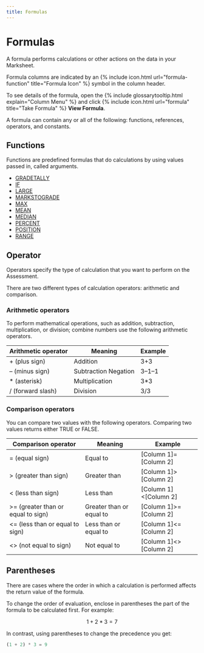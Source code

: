 ```yaml
---
title: Formulas
---
```

# Formulas

A formula performs calculations or other actions on the data in your Marksheet.

Formula columns are indicated by an {% include icon.html url="formula-function" title="Formula Icon" %} symbol in the column header.

To see details of the formula, open the {% include glossarytooltip.html explain="Column Menu" %} and click {% include icon.html url="formula" title="Take Formula" %} **View Formula**.

A formula can contain any or all of the following: functions, references, operators, and constants.

## Functions

Functions are predefined formulas that do calculations by using values passed in, called arguments.

* [GRADETALLY](functions/gradetally)
* [IF](functions/if)
* [LARGE](functions/large)
* [MARKSTOGRADE](functions/markstograde)
* [MAX](functions/max)
* [MEAN](functions/mean)
* [MEDIAN](functions/median)
* [PERCENT](functions/percentage)
* [POSITION](functions/position)
* [RANGE](functions/range)

## Operator

Operators specify the type of calculation that you want to perform on the Assessment.

There are two different types of calculation operators: arithmetic and comparison.

### Arithmetic operators

To perform mathematical operations, such as addition, subtraction, multiplication, or division; combine numbers use the following arithmetic operators.

| Arithmetic operator | Meaning              | Example |
| ------------------- | -------------------- | ------- |
| + (plus sign)       | Addition             | 3+3     |
| – (minus sign)      | Subtraction Negation | 3–1–1   |
| * (asterisk)        | Multiplication       | 3*3     |
| / (forward slash)   | Division             | 3/3     |

### Comparison operators  

You can compare two values with the following operators. Comparing two values returns either TRUE or FALSE.

| Comparison operator                | Meaning                  | Example |
| ---------------------------------- | ------------------------ | ------- |
| = (equal sign)                     | Equal to                 | [Column 1]=[Column 2]   |
| > (greater than sign)              | Greater than             | [Column 1]>[Column 2]   |
| < (less than sign)                 | Less than                | [Column 1]<[Column 2]   |
| >= (greater than or equal to sign) | Greater than or equal to | [Column 1]>=[Column 2]  |
| <= (less than or equal to sign)    | Less than or equal to    | [Column 1]<=[Column 2]  |
| <> (not equal to sign)             | Not equal to             | [Column 1]<>[Column 2]  |

## Parentheses

There are cases where the order in which a calculation is performed affects the return value of the formula.

To change the order of evaluation, enclose in parentheses the part of the formula to be calculated first. For example:

~~~ math
1 + 2 * 3 = 7
~~~

In contrast, using parentheses to change the precedence you get:

~~~ sql
(1 + 2) * 3 = 9
~~~